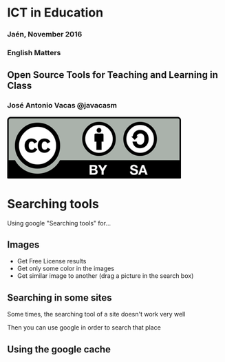 # ICT in Education

### Jaén, November 2016

### English Matters

## Open Source Tools for Teaching and Learning in Class

### José Antonio Vacas @javacasm

![./Licencia CC.png](./images/Licencia_CC.png)

# Searching tools

Using google "Searching tools" for...

## Images

* Get Free License results
* Get only some color in the images
* Get similar image to another (drag a picture in the search box)

## Searching in some sites

Some times, the searching tool of a site doesn't work very well

Then you can use google in order to search that place


## Using the google cache
